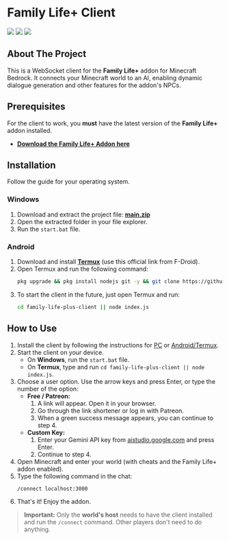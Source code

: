 # Family Life+ Client

[![](https://cdn.jsdelivr.net/npm/@intergrav/devins-badges@3/assets/cozy/social/discord-plural_vector.svg)](https://discord.com/invite/HAS99pEwJ4) [![](https://cdn.jsdelivr.net/npm/@intergrav/devins-badges@3.2.0/assets/cozy/social/youtube-singular_vector.svg)](https://m.youtube.com/channel/UCrq1E1rJEaYDXeU1qXk9OaQ) [![](https://cdn.jsdelivr.net/npm/@intergrav/devins-badges@3.2.0/assets/cozy/social/twitter-singular_vector.svg)](https://x.com/sunrise_studioo)

## About The Project

This is a WebSocket client for the **Family Life+** addon for Minecraft Bedrock. It connects your Minecraft world to an AI, enabling dynamic dialogue generation and other features for the addon's NPCs.

## Prerequisites

For the client to work, you **must** have the latest version of the **Family Life+** addon installed.

- **[Download the Family Life+ Addon here](https://www.curseforge.com/minecraft-bedrock/addons/family-life-plus)**

## Installation

Follow the guide for your operating system.

### Windows

1.  Download and extract the project file: **[main.zip](https://github.com/pedrodenovo/family-life-plus-client/archive/refs/heads/main.zip)**
2.  Open the extracted folder in your file explorer.
3.  Run the `start.bat` file.

### Android

1.  Download and install **[Termux](https://f-droid.org/repo/com.termux_1022.apk)** (use this official link from F-Droid).
2.  Open Termux and run the following command:
    ```bash
    pkg upgrade && pkg install nodejs git -y && git clone https://github.com/pedrodenovo/family-life-plus-client && cd family-life-plus-client && npm install && cd ..
    ```
3.  To start the client in the future, just open Termux and run:
    ```bash
    cd family-life-plus-client || node index.js
    ```

## How to Use
1.  Install the client by following the instructions for [PC](https://www.google.com/search?q=%23windows) or [Android/Termux](https://www.google.com/search?q=%23android).
2.  Start the client on your device.
      * On **Windows**, run the `start.bat` file.
      * On **Termux**, type and run `cd family-life-plus-client || node index.js`.
3.  Choose a user option. Use the arrow keys and press Enter, or type the number of the option:
      * **Free / Patreon:**
        1.  A link will appear. Open it in your browser.
        2.  Go through the link shortener or log in with Patreon.
        3.  When a green success message appears, you can continue to step 4.
      * **Custom Key:**
        1.  Enter your Gemini API key from [aistudio.google.com](https://aistudio.google.com/) and press Enter.
        2.  Continue to step 4.
4.  Open Minecraft and enter your world (with cheats and the Family Life+ addon enabled).
5.  Type the following command in the chat:
    ```
    /connect localhost:3000
    ```
6.  That's it\! Enjoy the addon.

> **Important:** Only the **world's host** needs to have the client installed and run the `/connect` command. Other players don't need to do anything.
